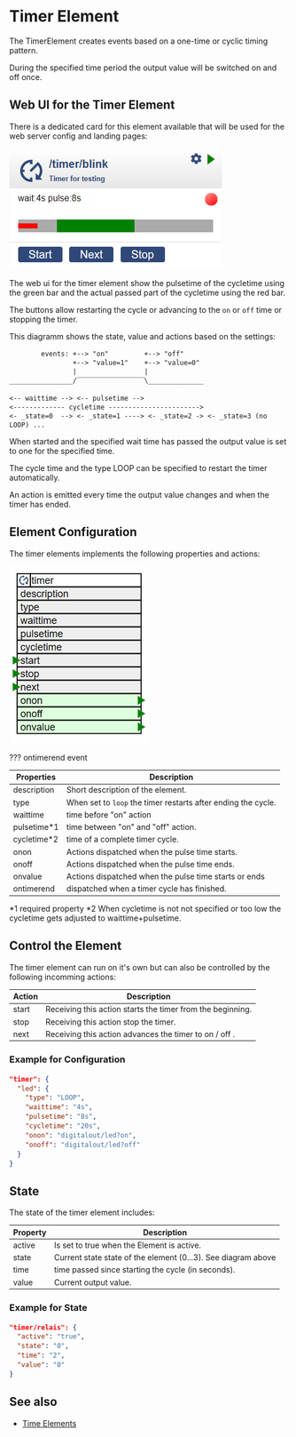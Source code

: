 # Timer Element

The TimerElement creates events based on a one-time or cyclic timing pattern.

During the specified time period the output value will be switched on and off once.

## Web UI for the Timer Element

There is a dedicated card for this element available that will be used for the web server config and landing pages:

![Timer Web UI](/elements/timerui.png)

The web ui for the timer element show the pulsetime of the cycletime using the green bar and the actual passed part of the cycletime using the red bar.

The buttons allow restarting the cycle or advancing to the `on` or `off` time or stopping the timer.

This diagramm shows the state, value and actions based on the settings:

```
        events: +--> "on"         +--> "off"
                +--> "value=1"    +--> "value=0"
                |                 |
________________/‾‾‾‾‾‾‾‾‾‾‾‾‾‾‾‾‾\______________

<-- waittime --> <-- pulsetime -->
<------------- cycletime ----------------------->
<- _state=0  --> <- _state=1 ----> <- _state=2 -> <- _state=3 (no LOOP) ...
```

When started and the specified wait time has passed the output value is set to one for the specified time.

The cycle time and the type LOOP can be specified to restart the timer automatically.

An action is emitted every time the output value changes and when the timer has ended.


## Element Configuration

The timer elements implements the following properties and actions:

![Timer Properties and Actions](/elements/timerapi.png)

??? ontimerend event

| Properties   | Description                                                   |
| ------------ | ------------------------------------------------------------- |
| description  | Short description of the element.                             |
| type         | When set to `loop` the timer restarts after ending the cycle. |
| waittime     | time before "on" action                                       |
| pulsetime\*1 | time between "on" and "off" action.                           |
| cycletime\*2 | time of a complete timer cycle.                               |
| onon         | Actions dispatched when the pulse time starts.                |
| onoff        | Actions dispatched when the pulse time ends.                  |
| onvalue      | Actions dispatched when the pulse time starts or ends         |
| ontimerend   | dispatched when a timer cycle has finished.                   |

\*1 required property
\*2 When cycletime is not not specified or too low the cycletime gets adjusted to waittime+pulsetime.

## Control the Element

The timer element can run on it's own but can also be controlled by the following incomming actions:

| Action | Description                                                |
| ------ | ---------------------------------------------------------- |
| start  | Receiving this action starts the timer from the beginning. |
| stop   | Receiving this action stop the timer.                      |
| next   | Receiving this action advances the timer to on / off .     |


### Example for Configuration

```JSON
"timer": {
  "led": {
    "type": "LOOP",
    "waittime": "4s",
    "pulsetime": "8s",
    "cycletime": "20s",
    "onon": "digitalout/led?on",
    "onoff": "digitalout/led?off"
  }
}
```

## State

The state of the timer element includes:

| Property | Description                                                   |
| -------- | ------------------------------------------------------------- |
| active   | Is set to true when the Element is active.                    |
| state    | Current state state of the element (0...3). See diagram above |
| time     | time passed since starting the cycle (in seconds).            |
| value    | Current output value.                                         |


### Example for State

```JSON
"timer/relais": {
  "active": "true",
  "state": "0",
  "time": "2",
  "value": "0"
}
```

## See also

* [Time Elements](timeelements)